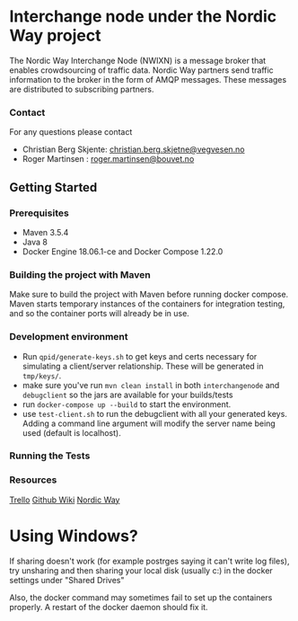 Interchange node under the Nordic Way project
====

The Nordic Way Interchange Node (NWIXN) is a message broker that
enables crowdsourcing of traffic data. Nordic Way partners send traffic information
to the broker in the form of AMQP messages. These messages are distributed to subscribing partners.

### Contact
For any questions please contact
* Christian Berg Skjente: christian.berg.skjetne@vegvesen.no
* Roger Martinsen : roger.martinsen@bouvet.no

## Getting Started

### Prerequisites
* Maven 3.5.4
* Java 8
* Docker Engine 18.06.1-ce and Docker Compose 1.22.0

### Building the project with Maven
Make sure to build the project with Maven before running docker compose.
Maven starts temporary instances of the containers for integration
testing, and so the container ports will already be in use.

### Development environment
- Run `qpid/generate-keys.sh` to get keys and certs necessary for simulating a
  client/server relationship. These will be generated in `tmp/keys/`.
- make sure you've run `mvn clean install` in both `interchangenode` and
  `debugclient` so the jars are available for your builds/tests
- run `docker-compose up --build` to start the environment.
- use `test-client.sh` to run the debugclient with all your generated keys.
  Adding a command line argument will modify the server name being used (default
  is localhost).

### Running the Tests


### Resources
[Trello](https://trello.com/b/MXlcCmye/interchange)
[Github Wiki](https://github.com/NordicWayInterchange/interchange/wiki)
[Nordic Way](http://vejdirektoratet.dk/EN/roadsector/Nordicway/Pages/Default.aspx)


# Using Windows?

If sharing doesn't work (for example postrges saying it can't write log files),
try unsharing and then sharing your local disk (usually c:) in the docker settings under "Shared Drives"

Also, the docker command may sometimes fail to set up the containers properly. A restart of the docker daemon should fix it.
